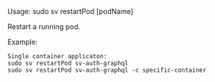Usage: sudo sv restartPod [podName]

Restart a running pod.

Example:
```
Single container applicaton:
sudo sv restartPod sv-auth-graphql
sudo sv restartPod sv-auth-graphql -c specific-container
```
